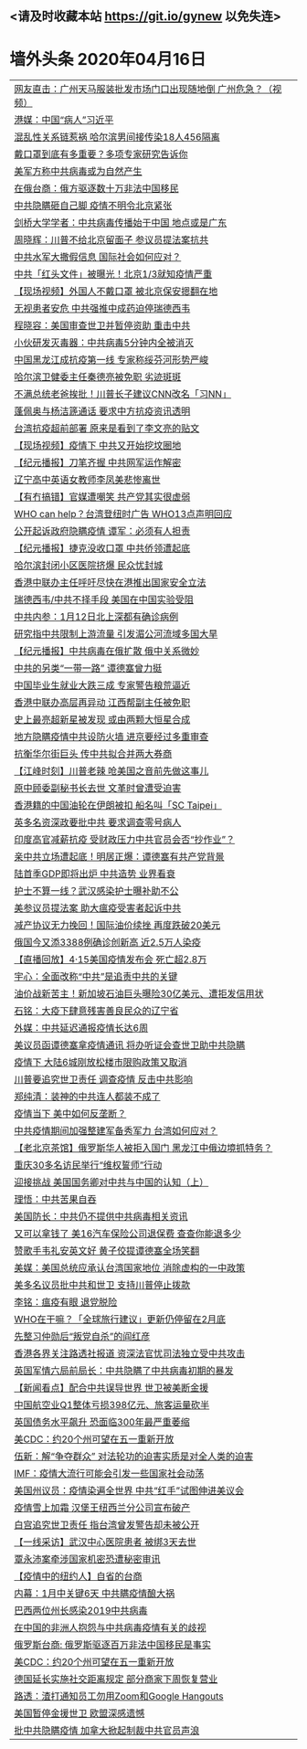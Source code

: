 ## <请及时收藏本站 https://git.io/gynew 以免失连> </a>
# 墙外头条 2020年04月16日</a>


<table>

<tr><td colspan="2" align="left"><a href="https://xfine.casa/?name=c1157443&key=exgxucyqmkwgvwch&from=gy">网友直击：广州天马服装批发市场门口出现随地倒  广州危急？（视频）</a></td></tr>
<tr><td colspan="2" align="left"><a href="https://xfine.casa/?name=c1157494&key=exgxucyqmkwgvwch&from=gy">港媒：中国“病人”习近平</a></td></tr>
<tr><td colspan="2" align="left"><a href="https://xfine.casa/?name=c1157473&key=exgxucyqmkwgvwch&from=gy">混乱性关系链惹祸 哈尔滨男间接传染18人456隔离</a></td></tr>
<tr><td colspan="2" align="left"><a href="https://xfine.casa/?name=c1157514&key=exgxucyqmkwgvwch&from=gy">戴口罩到底有多重要？多项专家研究告诉你</a></td></tr>
<tr><td colspan="2" align="left"><a href="https://xfine.casa/?name=c1157511&key=exgxucyqmkwgvwch&from=gy">美军方称中共病毒或为自然产生</a></td></tr>
<tr><td colspan="2" align="left"><a href="https://xfine.casa/?name=c1157526&key=exgxucyqmkwgvwch&from=gy">在俄台商：俄方驱逐数十万非法中国移⺠</a></td></tr>
<tr><td colspan="2" align="left"><a href="https://xfine.casa/?name=c1157529&key=exgxucyqmkwgvwch&from=gy">中共隐瞒砸自己脚 疫情不明令北京紧张</a></td></tr>
<tr><td colspan="2" align="left"><a href="https://xfine.casa/?name=c1157510&key=exgxucyqmkwgvwch&from=gy">剑桥大学学者：中共病毒传播始于中国 地点或是广东</a></td></tr>
<tr><td colspan="2" align="left"><a href="https://xfine.casa/?name=c1157528&key=exgxucyqmkwgvwch&from=gy">周晓辉：川普不给北京留面子 参议员提法案抗共</a></td></tr>
<tr><td colspan="2" align="left"><a href="https://xfine.casa/?name=c1157516&key=exgxucyqmkwgvwch&from=gy">中共水军大撒假信息 国际社会如何应对？</a></td></tr>
<tr><td colspan="2" align="left"><a href="https://xfine.casa/?name=c1157504&key=exgxucyqmkwgvwch&from=gy">中共「红头文件」被曝光！北京1/3就知疫情严重</a></td></tr>
<tr><td colspan="2" align="left"><a href="https://xfine.casa/?name=c1157520&key=exgxucyqmkwgvwch&from=gy">【现场视频】外国人不戴口罩 被北京保安摁翻在地</a></td></tr>
<tr><td colspan="2" align="left"><a href="https://xfine.casa/?name=c1157527&key=exgxucyqmkwgvwch&from=gy">无视患者安危 中共强推中成药迫停瑞德西韦</a></td></tr>
<tr><td colspan="2" align="left"><a href="https://xfine.casa/?name=c1157530&key=exgxucyqmkwgvwch&from=gy">程晓容：美国审查世卫并暂停资助 重击中共</a></td></tr>
<tr><td colspan="2" align="left"><a href="https://xfine.casa/?name=c1157507&key=exgxucyqmkwgvwch&from=gy">小伙研发灭毒器：中共病毒5分钟内全被消灭</a></td></tr>
<tr><td colspan="2" align="left"><a href="https://xfine.casa/?name=c1157512&key=exgxucyqmkwgvwch&from=gy">中国黑龙江成抗疫第一线 专家称绥芬河形势严峻</a></td></tr>
<tr><td colspan="2" align="left"><a href="https://xfine.casa/?name=c1157524&key=exgxucyqmkwgvwch&from=gy">哈尔滨卫健委主任秦德亮被免职 劣迹斑斑</a></td></tr>
<tr><td colspan="2" align="left"><a href="https://xfine.casa/?name=c1157493&key=exgxucyqmkwgvwch&from=gy">不满总统老爸挨批！川普长子建议CNN改名「习NN」</a></td></tr>
<tr><td colspan="2" align="left"><a href="https://xfine.casa/?name=c1157523&key=exgxucyqmkwgvwch&from=gy">蓬佩奥与杨洁篪通话 要求中方抗疫资讯透明</a></td></tr>
<tr><td colspan="2" align="left"><a href="https://xfine.casa/?name=c1157535&key=exgxucyqmkwgvwch&from=gy">台湾抗疫超前部署 原来是看到了李文亮的贴文</a></td></tr>
<tr><td colspan="2" align="left"><a href="https://xfine.casa/?name=c1157519&key=exgxucyqmkwgvwch&from=gy">【现场视频】疫情下 中共又开始挖坟圈地</a></td></tr>
<tr><td colspan="2" align="left"><a href="https://xfine.casa/?name=c1157502&key=exgxucyqmkwgvwch&from=gy">【纪元播报】刀笔齐握 中共网军运作解密</a></td></tr>
<tr><td colspan="2" align="left"><a href="https://xfine.casa/?name=c1157452&key=exgxucyqmkwgvwch&from=gy">辽宁高中英语女教师李凤美悲惨离世</a></td></tr>
<tr><td colspan="2" align="left"><a href="https://xfine.casa/?name=c1157451&key=exgxucyqmkwgvwch&from=gy">【有冇搞错】官媒遭嘲笑 共产党其实很虚弱</a></td></tr>
<tr><td colspan="2" align="left"><a href="https://xfine.casa/?name=c1157536&key=exgxucyqmkwgvwch&from=gy">WHO can help？台湾登纽时广告 WHO13点声明回应</a></td></tr>
<tr><td colspan="2" align="left"><a href="https://xfine.casa/?name=c1157462&key=exgxucyqmkwgvwch&from=gy">公开起诉政府隐瞒疫情 谭军：必须有人担责</a></td></tr>
<tr><td colspan="2" align="left"><a href="https://xfine.casa/?name=c1157522&key=exgxucyqmkwgvwch&from=gy">【纪元播报】捷克没收口罩 中共侨领遭起底</a></td></tr>
<tr><td colspan="2" align="left"><a href="https://xfine.casa/?name=c1157469&key=exgxucyqmkwgvwch&from=gy">哈尔滨封闭小区医院挤爆 民众忧封城</a></td></tr>
<tr><td colspan="2" align="left"><a href="https://xfine.casa/?name=c1157509&key=exgxucyqmkwgvwch&from=gy">香港中联办主任呼吁尽快在港推出国家安全立法</a></td></tr>
<tr><td colspan="2" align="left"><a href="https://xfine.casa/?name=c1157537&key=exgxucyqmkwgvwch&from=gy">瑞德西韦/中共不择手段 美国在中国实验受阻</a></td></tr>
<tr><td colspan="2" align="left"><a href="https://xfine.casa/?name=c1157547&key=exgxucyqmkwgvwch&from=gy">中共内参：1月12日北上深都有确诊病例</a></td></tr>
<tr><td colspan="2" align="left"><a href="https://xfine.casa/?name=c1157539&key=exgxucyqmkwgvwch&from=gy">研究指中共限制上游流量 引发湄公河流域多国大旱</a></td></tr>
<tr><td colspan="2" align="left"><a href="https://xfine.casa/?name=c1157521&key=exgxucyqmkwgvwch&from=gy">【纪元播报】中共病毒在俄扩散 俄中关系微妙</a></td></tr>
<tr><td colspan="2" align="left"><a href="https://xfine.casa/?name=c1157501&key=exgxucyqmkwgvwch&from=gy">中共的另类“一带一路” 谭德塞曾力挺</a></td></tr>
<tr><td colspan="2" align="left"><a href="https://xfine.casa/?name=c1157475&key=exgxucyqmkwgvwch&from=gy">中国毕业生就业大跌三成 专家警告粮荒逼近</a></td></tr>
<tr><td colspan="2" align="left"><a href="https://xfine.casa/?name=c1157450&key=exgxucyqmkwgvwch&from=gy">香港中联办高层再异动 江西帮副主任被免职</a></td></tr>
<tr><td colspan="2" align="left"><a href="https://xfine.casa/?name=c1157513&key=exgxucyqmkwgvwch&from=gy">史上最亮超新星被发现 或由两颗大恒星合成</a></td></tr>
<tr><td colspan="2" align="left"><a href="https://xfine.casa/?name=c1157534&key=exgxucyqmkwgvwch&from=gy">地方隐瞒疫情中共设防火墙 进京要经过多重审查</a></td></tr>
<tr><td colspan="2" align="left"><a href="https://xfine.casa/?name=c1157495&key=exgxucyqmkwgvwch&from=gy">抗衡华尔街巨头 传中共拟合并两大券商</a></td></tr>
<tr><td colspan="2" align="left"><a href="https://xfine.casa/?name=c1157476&key=exgxucyqmkwgvwch&from=gy">【江峰时刻】川普老辣 呛美国之音前先做这事儿</a></td></tr>
<tr><td colspan="2" align="left"><a href="https://xfine.casa/?name=c1157463&key=exgxucyqmkwgvwch&from=gy">原中顾委副秘书长去世 文革时曾遭受迫害</a></td></tr>
<tr><td colspan="2" align="left"><a href="https://xfine.casa/?name=c1157496&key=exgxucyqmkwgvwch&from=gy">香港籍的中国油轮在伊朗被扣 船名叫「SC Taipei」</a></td></tr>
<tr><td colspan="2" align="left"><a href="https://xfine.casa/?name=c1157454&key=exgxucyqmkwgvwch&from=gy">英多名资深政要批中共 要求调查零号病人</a></td></tr>
<tr><td colspan="2" align="left"><a href="https://xfine.casa/?name=c1157497&key=exgxucyqmkwgvwch&from=gy">印度高官减薪抗疫 受财政压力中共官员会否“抄作业”？</a></td></tr>
<tr><td colspan="2" align="left"><a href="https://xfine.casa/?name=c1157491&key=exgxucyqmkwgvwch&from=gy">亲中共立场遭起底！明居正爆：谭德塞有共产党背景</a></td></tr>
<tr><td colspan="2" align="left"><a href="https://xfine.casa/?name=c1157464&key=exgxucyqmkwgvwch&from=gy">陆首季GDP即将出炉 中共造势 业界看衰</a></td></tr>
<tr><td colspan="2" align="left"><a href="https://xfine.casa/?name=c1157455&key=exgxucyqmkwgvwch&from=gy">护士不算一线？武汉感染护士曝补助不公</a></td></tr>
<tr><td colspan="2" align="left"><a href="https://xfine.casa/?name=c1157525&key=exgxucyqmkwgvwch&from=gy">美参议员提法案 助大瘟疫受害者起诉中共</a></td></tr>
<tr><td colspan="2" align="left"><a href="https://xfine.casa/?name=c1157447&key=exgxucyqmkwgvwch&from=gy">减产协议无力挽回！国际油价续挫 再度跌破20美元</a></td></tr>
<tr><td colspan="2" align="left"><a href="https://xfine.casa/?name=c1157515&key=exgxucyqmkwgvwch&from=gy">俄国今又添3388例确诊创新高 近2.5万人染疫</a></td></tr>
<tr><td colspan="2" align="left"><a href="https://xfine.casa/?name=c1157518&key=exgxucyqmkwgvwch&from=gy">【直播回放】4·15美国疫情发布会 死亡超2.8万</a></td></tr>
<tr><td colspan="2" align="left"><a href="https://xfine.casa/?name=c1157466&key=exgxucyqmkwgvwch&from=gy">宇心：全面改称“中共”是追责中共的关键</a></td></tr>
<tr><td colspan="2" align="left"><a href="https://xfine.casa/?name=c1157448&key=exgxucyqmkwgvwch&from=gy">油价战新苦主！新加坡石油巨头曝险30亿美元、遭拒发信用状</a></td></tr>
<tr><td colspan="2" align="left"><a href="https://xfine.casa/?name=c1157474&key=exgxucyqmkwgvwch&from=gy">石铭：大疫下肆意残害善良民众的辽宁省</a></td></tr>
<tr><td colspan="2" align="left"><a href="https://xfine.casa/?name=c1157500&key=exgxucyqmkwgvwch&from=gy">外媒：中共延迟通报疫情长达6周</a></td></tr>
<tr><td colspan="2" align="left"><a href="https://xfine.casa/?name=c1157538&key=exgxucyqmkwgvwch&from=gy">美议员函谭德塞拿疫情通讯 将办听证会查世卫助中共隐瞒</a></td></tr>
<tr><td colspan="2" align="left"><a href="https://xfine.casa/?name=c1157545&key=exgxucyqmkwgvwch&from=gy">疫情下 大陆6城刚放松楼市限购政策又取消</a></td></tr>
<tr><td colspan="2" align="left"><a href="https://xfine.casa/?name=c1157546&key=exgxucyqmkwgvwch&from=gy">川普要追究世卫责任 调查疫情 反击中共影响</a></td></tr>
<tr><td colspan="2" align="left"><a href="https://xfine.casa/?name=c1157465&key=exgxucyqmkwgvwch&from=gy">郑纯清：装神的中共连人都装不成了</a></td></tr>
<tr><td colspan="2" align="left"><a href="https://xfine.casa/?name=c1157540&key=exgxucyqmkwgvwch&from=gy">疫情当下 美中如何反垄断？</a></td></tr>
<tr><td colspan="2" align="left"><a href="https://xfine.casa/?name=c1157508&key=exgxucyqmkwgvwch&from=gy">中共疫情期间加强整建军备秀军力 台湾如何应对？</a></td></tr>
<tr><td colspan="2" align="left"><a href="https://xfine.casa/?name=c1157477&key=exgxucyqmkwgvwch&from=gy">【老北京茶馆】俄罗斯华人被拒入国门 黑龙江中俄边境抓特务？</a></td></tr>
<tr><td colspan="2" align="left"><a href="https://xfine.casa/?name=c1157472&key=exgxucyqmkwgvwch&from=gy">重庆30多名访民举行“维权誓师”行动</a></td></tr>
<tr><td colspan="2" align="left"><a href="https://xfine.casa/?name=c1157503&key=exgxucyqmkwgvwch&from=gy">迎接挑战 美国国务卿对中共与中国的认知（上）</a></td></tr>
<tr><td colspan="2" align="left"><a href="https://xfine.casa/?name=c1157467&key=exgxucyqmkwgvwch&from=gy">理悟：中共苦果自吞</a></td></tr>
<tr><td colspan="2" align="left"><a href="https://xfine.casa/?name=c1157488&key=exgxucyqmkwgvwch&from=gy">美国防长：中共仍不提供中共病毒相关资讯</a></td></tr>
<tr><td colspan="2" align="left"><a href="https://xfine.casa/?name=c1157506&key=exgxucyqmkwgvwch&from=gy">又可以拿钱了 美16汽车保险公司退保费 查查你能退多少</a></td></tr>
<tr><td colspan="2" align="left"><a href="https://xfine.casa/?name=c1157543&key=exgxucyqmkwgvwch&from=gy">赞歌手韦礼安英文好 黄子佼提谭德塞全场笑翻</a></td></tr>
<tr><td colspan="2" align="left"><a href="https://xfine.casa/?name=c1157489&key=exgxucyqmkwgvwch&from=gy">美媒：美国总统应承认台湾国家地位 消除虚构的一中政策</a></td></tr>
<tr><td colspan="2" align="left"><a href="https://xfine.casa/?name=c1157544&key=exgxucyqmkwgvwch&from=gy">美多名议员批中共和世卫 支持川普停止拨款</a></td></tr>
<tr><td colspan="2" align="left"><a href="https://xfine.casa/?name=c1157478&key=exgxucyqmkwgvwch&from=gy">李铭：瘟疫有眼 退党脱险</a></td></tr>
<tr><td colspan="2" align="left"><a href="https://xfine.casa/?name=c1157492&key=exgxucyqmkwgvwch&from=gy">WHO在干嘛？「全球旅行建议」更新仍停留在2月底</a></td></tr>
<tr><td colspan="2" align="left"><a href="https://xfine.casa/?name=c1157552&key=exgxucyqmkwgvwch&from=gy">先整习仲勋后“叛党自杀”的阎红彦</a></td></tr>
<tr><td colspan="2" align="left"><a href="https://xfine.casa/?name=c1157505&key=exgxucyqmkwgvwch&from=gy">香港各界关注路透社报道 资深法官忧司法独立受中共攻击</a></td></tr>
<tr><td colspan="2" align="left"><a href="https://xfine.casa/?name=c1157486&key=exgxucyqmkwgvwch&from=gy">英国军情六局前局长：中共隐瞒了中共病毒初期的暴发</a></td></tr>
<tr><td colspan="2" align="left"><a href="https://xfine.casa/?name=c1157498&key=exgxucyqmkwgvwch&from=gy">【新闻看点】配合中共误导世界 世卫被美断金援</a></td></tr>
<tr><td colspan="2" align="left"><a href="https://xfine.casa/?name=c1157460&key=exgxucyqmkwgvwch&from=gy">中国航空业Q1整体亏损398亿元、旅客运量砍半</a></td></tr>
<tr><td colspan="2" align="left"><a href="https://xfine.casa/?name=c1157461&key=exgxucyqmkwgvwch&from=gy">英国债务水平飙升 恐面临300年最严重萎缩</a></td></tr>
<tr><td colspan="2" align="left"><a href="https://xfine.casa/?name=c1157453&key=exgxucyqmkwgvwch&from=gy">美CDC：约20个州可望在五一重新开放</a></td></tr>
<tr><td colspan="2" align="left"><a href="https://xfine.casa/?name=c1157468&key=exgxucyqmkwgvwch&from=gy">伍新：解“争夺群众” 对法轮功的迫害实质是对全人类的迫害</a></td></tr>
<tr><td colspan="2" align="left"><a href="https://xfine.casa/?name=c1157484&key=exgxucyqmkwgvwch&from=gy">IMF：疫情大流行可能会引发一些国家社会动荡</a></td></tr>
<tr><td colspan="2" align="left"><a href="https://xfine.casa/?name=c1157483&key=exgxucyqmkwgvwch&from=gy">美国州议员：疫情染遍全世界 中共“红手”试图伸进美议会</a></td></tr>
<tr><td colspan="2" align="left"><a href="https://xfine.casa/?name=c1157459&key=exgxucyqmkwgvwch&from=gy">疫情雪上加霜 汉堡王纽西兰分公司宣布破产</a></td></tr>
<tr><td colspan="2" align="left"><a href="https://xfine.casa/?name=c1157490&key=exgxucyqmkwgvwch&from=gy">白宫追究世卫责任 指台湾曾发警告却未被公开</a></td></tr>
<tr><td colspan="2" align="left"><a href="https://xfine.casa/?name=c1157471&key=exgxucyqmkwgvwch&from=gy">【一线采访】武汉中心医院患者 被绑3天去世</a></td></tr>
<tr><td colspan="2" align="left"><a href="https://xfine.casa/?name=c1157548&key=exgxucyqmkwgvwch&from=gy">覃永沛案牵涉国家机密恐遭秘密审讯</a></td></tr>
<tr><td colspan="2" align="left"><a href="https://xfine.casa/?name=c1157499&key=exgxucyqmkwgvwch&from=gy">【疫情中的纽约人】自省的台商</a></td></tr>
<tr><td colspan="2" align="left"><a href="https://xfine.casa/?name=c1157517&key=exgxucyqmkwgvwch&from=gy">内幕：1月中关键6天 中共瞒疫情酿大祸</a></td></tr>
<tr><td colspan="2" align="left"><a href="https://xfine.casa/?name=c1157485&key=exgxucyqmkwgvwch&from=gy">巴西两位州长感染2019中共病毒</a></td></tr>
<tr><td colspan="2" align="left"><a href="https://xfine.casa/?name=c1157482&key=exgxucyqmkwgvwch&from=gy">在中国的非洲人抱怨与中共病毒疫情有关的歧视</a></td></tr>
<tr><td colspan="2" align="left"><a href="https://xfine.casa/?name=c1157549&key=exgxucyqmkwgvwch&from=gy">俄罗斯台商: 俄罗斯驱逐百万非法中国移⺠是事实</a></td></tr>
<tr><td colspan="2" align="left"><a href="https://xfine.casa/?name=c1157481&key=exgxucyqmkwgvwch&from=gy">美CDC：约20个州可望在五一重新开放</a></td></tr>
<tr><td colspan="2" align="left"><a href="https://xfine.casa/?name=c1157487&key=exgxucyqmkwgvwch&from=gy">德国延长实施社交距离规定 部分商家下周恢复营业</a></td></tr>
<tr><td colspan="2" align="left"><a href="https://xfine.casa/?name=c1157480&key=exgxucyqmkwgvwch&from=gy">路透：渣打通知员工勿用Zoom和Google Hangouts</a></td></tr>
<tr><td colspan="2" align="left"><a href="https://xfine.casa/?name=c1157551&key=exgxucyqmkwgvwch&from=gy">美国暂停金援世卫 欧盟深感遗憾</a></td></tr>
<tr><td colspan="2" align="left"><a href="https://xfine.casa/?name=c1157550&key=exgxucyqmkwgvwch&from=gy">批中共隐瞒疫情 加拿大掀起制裁中共官员声浪</a></td></tr>


</table>
